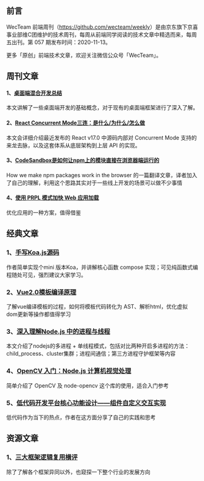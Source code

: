 ## 前言

WecTeam 前端周刊（<https://github.com/wecteam/weekly>）是由京东旗下京喜事业部维C团维护的技术周刊，每周从前端同学阅读的技术文章中精选而来，每周五出刊。第 057 期发布时间：2020-11-13。

更多「原创」前端技术文章，欢迎关注微信公众号「WecTeam」。

## 周刊文章

#### 1、[桌面端混合开发总结](https://juejin.im/post/6890659144718614542)

本文讲解了一些桌面端开发的基础概念，对于现有的桌面端框架进行了深入了解。 


#### 2、[React Concurrent Mode三连：是什么/为什么/怎么做](https://mp.weixin.qq.com/s/GAAt82bFuv8ZB2WpuuYH1g)

本文会详细介绍最近发布的 React v17.0 中源码内部对 Concurrent Mode 支持的来龙去脉，以及这套体系从底层架构到上层 API 的实现。

#### 3、[CodeSandbox是如何让npm上的模块直接在浏览器端运行的](https://www.yuque.com/wangxiangzhong/aob8up/uf99c5)

How we make npm packages work in the browser 的一篇翻译文章，译者加入了自己的理解，利用这个思路其实对于一些线上开发的场景可以做不少事情 

#### 4、[使用 PRPL 模式加快 Web 应用加载](https://mp.weixin.qq.com/s/ATA6oN0fGI9Nv4gCzXj2hA)

优化应用的一种方案，值得借鉴



## 经典文章

### 1、[手写Koa.js源码](https://mp.weixin.qq.com/s/pRWULBW-LG1So6ydx-y79g)

作者简单实现个mini 版本Koa，并讲解核心函数 compose 实现；可见纯函数式编程随处可见，强烈建议大家学习。 

### 2、[Vue2.0模板编译原理](https://mp.weixin.qq.com/s/lGgVgW1K-lVf7ypniH7tmg)

了解vue编译模板的过程，如何将模板代码转化为 AST、解析html，优化虚拟dom更新等操作都值得学习

### 3、[深入理解Node.js 中的进程与线程](https://juejin.im/post/6844903908385488903)

本文介绍了nodejs的多进程 + 单线程模式，包括对比两种开启多进程的方法：child_process、cluster集群；进程间通信；第三方进程守护框架等内容 

### 4、[OpenCV 入门：Node.js 计算机视觉处理](https://log.zvz.im/2017/03/20/node-opencv/)

简单介绍了 OpenCV 及 node-opencv 这个库的使用，适合入门参考

### 5、[低代码开发平台核心功能设计——组件自定义交互实现](https://mp.weixin.qq.com/s/EDu5Rj9qlRLIWjc0djrlEw)

低代码作为当下的热点，作者在这方面分享了自己的实践和思考


## 资源文章

### 1、[三大框架逻辑复用横评](https://zhuanlan.zhihu.com/p/208249521)

除了了解各个框架异同以外，也窥探一下整个行业的发展方向